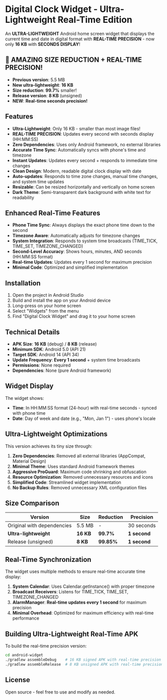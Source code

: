# Digital Clock Widget - Ultra-Lightweight Real-Time Edition

An **ULTRA-LIGHTWEIGHT** Android home screen widget that displays the current time and date in digital format with **REAL-TIME PRECISION** - now only **16 KB** with **SECONDS DISPLAY**!

## 🚀 AMAZING SIZE REDUCTION + REAL-TIME PRECISION!

- **Previous version**: 5.5 MB
- **New ultra-lightweight**: **16 KB** 
- **Size reduction**: **99.7%** smaller!
- **Release version**: **8 KB** (unsigned)
- **NEW**: **Real-time seconds precision!**

## Features

- **Ultra-Lightweight**: Only 16 KB - smaller than most image files!
- **REAL-TIME PRECISION**: Updates every second with seconds display (HH:MM:SS)
- **Zero Dependencies**: Uses only Android framework, no external libraries
- **Accurate Time Sync**: Automatically syncs with phone's time and timezone
- **Instant Updates**: Updates every second + responds to immediate time changes
- **Clean Design**: Modern, readable digital clock display with date
- **Auto-updates**: Responds to time zone changes, manual time changes, and system time updates
- **Resizable**: Can be resized horizontally and vertically on home screen
- **Dark Theme**: Semi-transparent dark background with white text for readability

## Enhanced Real-Time Features

- **Phone Time Sync**: Always displays the exact phone time down to the second
- **Timezone Aware**: Automatically adjusts for timezone changes
- **System Integration**: Responds to system time broadcasts (TIME_TICK, TIME_SET, TIMEZONE_CHANGED)
- **Second-Level Accuracy**: Shows hours, minutes, AND seconds (HH:MM:SS format)
- **Real-time Updates**: Updates every 1 second for maximum precision
- **Minimal Code**: Optimized and simplified implementation

## Installation

1. Open the project in Android Studio
2. Build and install the app on your Android device
3. Long-press on your home screen
4. Select "Widgets" from the menu
5. Find "Digital Clock Widget" and drag it to your home screen

## Technical Details

- **APK Size**: **16 KB** (debug) / **8 KB** (release)
- **Minimum SDK**: Android 5.0 (API 21)
- **Target SDK**: Android 14 (API 34)
- **Update Frequency**: **Every 1 second** + system time broadcasts
- **Permissions**: None required
- **Dependencies**: None (pure Android framework)

## Widget Display

The widget shows:
- **Time**: In HH:MM:SS format (24-hour) with real-time seconds - synced with phone time
- **Date**: Day of week and date (e.g., "Mon, Jan 1") - uses phone's locale

## Ultra-Lightweight Optimizations

This version achieves its tiny size through:
1. **Zero Dependencies**: Removed all external libraries (AppCompat, Material Design)
2. **Minimal Theme**: Uses standard Android framework themes
3. **Aggressive ProGuard**: Maximum code shrinking and obfuscation
4. **Resource Optimization**: Removed unnecessary resources and icons
5. **Simplified Code**: Streamlined widget implementation
6. **No Backup Rules**: Removed unnecessary XML configuration files

## Size Comparison

| Version | Size | Reduction | Precision |
|---------|------|-----------|-----------|
| Original with dependencies | 5.5 MB | - | 30 seconds |
| **Ultra-lightweight** | **16 KB** | **99.7%** | **1 second** |
| Release (unsigned) | **8 KB** | **99.85%** | **1 second** |

## Real-Time Synchronization

The widget uses multiple methods to ensure real-time accurate time display:
1. **System Calendar**: Uses Calendar.getInstance() with proper timezone
2. **Broadcast Receivers**: Listens for TIME_TICK, TIME_SET, TIMEZONE_CHANGED
3. **AlarmManager**: **Real-time updates every 1 second** for maximum precision
4. **Minimal Overhead**: Optimized for maximum efficiency with real-time performance

## Building Ultra-Lightweight Real-Time APK

To build the real-time precision version:

```bash
cd android-widget
./gradlew assembleDebug    # 16 KB signed APK with real-time precision
./gradlew assembleRelease  # 8 KB unsigned APK with real-time precision
```

## License

Open source - feel free to use and modify as needed.